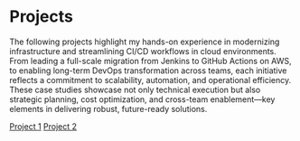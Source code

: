 # Projects

The following projects highlight my hands-on experience in modernizing infrastructure and streamlining CI/CD workflows in cloud environments. From leading a full-scale migration from Jenkins to GitHub Actions on AWS, to enabling long-term DevOps transformation across teams, each initiative reflects a commitment to scalability, automation, and operational efficiency. These case studies showcase not only technical execution but also strategic planning, cost optimization, and cross-team enablement—key elements in delivering robust, future-ready solutions.

[Project 1](/project_1_ci_cd_migration.md)
[Project 2](/project_2_devops_modernization.md)
